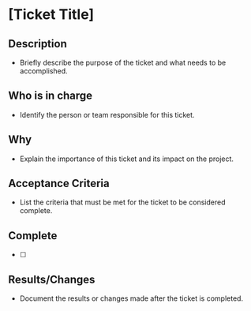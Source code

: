 # [Ticket Title]

## Description
- Briefly describe the purpose of the ticket and what needs to be accomplished.

## Who is in charge
- Identify the person or team responsible for this ticket.

## Why
- Explain the importance of this ticket and its impact on the project.

## Acceptance Criteria
- List the criteria that must be met for the ticket to be considered complete.

## Complete
- [ ] 

## Results/Changes
- Document the results or changes made after the ticket is completed. 